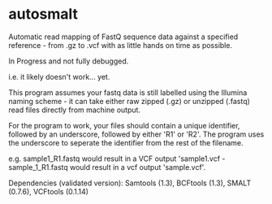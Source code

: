 # autosmalt
Automatic read mapping of FastQ sequence data against a specified reference - from .gz to .vcf with as little hands on time as possible.

In Progress and not fully debugged.

i.e. it likely doesn't work... yet.

This program assumes your fastq data is still labelled using the Illumina naming scheme - it can take either raw zipped (.gz) or unzipped (.fastq) read files directly from machine output.

For the program to work, your files should contain a unique identifier, followed by an underscore, followed by either 'R1' or 'R2'. The program uses the underscore to seperate the identifier from the rest of the filename.

e.g. sample1_R1.fastq would result in a VCF output 'sample1.vcf - sample_1_R1.fastq would result in a vcf output 'sample.vcf'.

Dependencies (validated version):
Samtools (1.3), BCFtools (1.3), SMALT (0.7.6), VCFtools (0.1.14)
